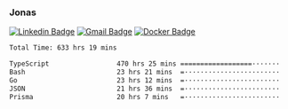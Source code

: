 ### Jonas
[![Linkedin Badge](https://img.shields.io/badge/-Jonas%20Neto-9933F7?style=flat-square&logo=Linkedin&logoColor=white&link=https://www.linkedin.com/in/jonas-nogueira-neto/)](https://www.linkedin.com/in/jonas-nogueira-neto/)
[![Gmail Badge](https://img.shields.io/badge/-nogueiraneto.jonas@gmail.com-9933F7?style=flat-square&logo=Gmail&logoColor=white&link=mailto:nogueiraneto.jonas@gmail.com)](mailto:nogueiraneto.jonas@gmail.com)
[![Docker Badge](https://img.shields.io/badge/-DockerHub-9933F7?style=flat-square&logo=Docker&logoColor=white&link=https://hub.docker.com/u/jonasssneto)](https://hub.docker.com/u/jonasssneto)


<!--START_SECTION:waka-->

```txt
Total Time: 633 hrs 19 mins

TypeScript                 470 hrs 25 mins ==================·······   73.41 %
Bash                       23 hrs 21 mins  =························   03.64 %
Go                         23 hrs 12 mins  =························   03.62 %
JSON                       21 hrs 36 mins  =························   03.37 %
Prisma                     20 hrs 7 mins   =························   03.14 %
```

<!--END_SECTION:waka-->
###

